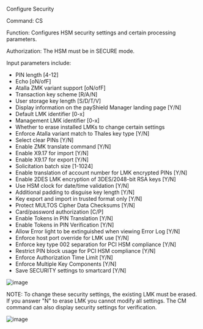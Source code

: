Configure Security

Command: CS

Function: Configures HSM security settings and certain processing parameters.

Authorization: The HSM must be in SECURE mode.

Input parameters include:
- PIN length [4-12]
- Echo [oN/ofF]
- Atalla ZMK variant support [oN/ofF]
- Transaction key scheme [R/A/N]
- User storage key length [S/D/T/V]
- Display information on the payShield Manager landing page [Y/N]
- Default LMK identifier [0-x]
- Management LMK identifier [0-x]
- Whether to erase installed LMKs to change certain settings
- Enforce Atalla variant match to Thales key type [Y/N]
- Select clear PINs [Y/N]
- Enable ZMK translate command [Y/N]
- Enable X9.17 for import [Y/N]
- Enable X9.17 for export [Y/N]
- Solicitation batch size [1-1024]
- Enable translation of account number for LMK encrypted PINs [Y/N]
- Enable 2DES LMK encryption of 3DES/2048-bit RSA keys [Y/N]
- Use HSM clock for date/time validation [Y/N]
- Additional padding to disguise key length [Y/N]
- Key export and import in trusted format only [Y/N]
- Protect MULTOS Cipher Data Checksums [Y/N]
- Card/password authorization [C/P]
- Enable Tokens in PIN Translation [Y/N]
- Enable Tokens in PIN Verification [Y/N]
- Allow Error light to be extinguished when viewing Error Log [Y/N]
- Enforce host port override for LMK use [Y/N]
- Enforce key type 002 separation for PCI HSM compliance [Y/N]
- Restrict PIN block usage for PCI HSM compliance [Y/N]
- Enforce Authorization Time Limit [Y/N]
- Enforce Multiple Key Components [Y/N]
- Save SECURITY settings to smartcard [Y/N]

![image](https://user-images.githubusercontent.com/77227227/195837921-2e66ac2b-d59e-4d96-9e8f-a31b6899c16b.png)

NOTE: To change these security settings, the existing LMK must be erased. If you answer "N" to erase LMK you cannot modify all settings. The CM command can also display security settings for verification.

![image](https://user-images.githubusercontent.com/77227227/195839505-dc3b8f96-da32-4e4d-bb4e-ad8826189b02.png)
